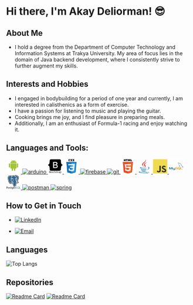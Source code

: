 # Hi there, I'm Akay Deliorman! 😎

## About Me

- I hold a degree from the Department of Computer Technology and Information Systems at Trakya University. My area of focus lies in the domain of Java backend development, where I consistently strive to further augment my skills.

## Interests and Hobbies

- I engaged in bodybuilding for a period of one year and currently, I am interested in calisthenics as a form of exercise.
- I have a passion for listening to music and playing the guitar. 
- Cooking brings me joy, and I find pleasure in preparing meals. 
- Additionally, I am an enthusiast of Formula-1 racing and enjoy watching it.

<h2 align="left">Languages and Tools:</h2>
<p align="left"> <a href="https://developer.android.com" target="_blank" rel="noreferrer"> <img src="https://raw.githubusercontent.com/devicons/devicon/master/icons/android/android-original-wordmark.svg" alt="android" width="40" height="40"/> </a> <a href="https://www.arduino.cc/" target="_blank" rel="noreferrer"> <img src="https://cdn.worldvectorlogo.com/logos/arduino-1.svg" alt="arduino" width="40" height="40"/> </a> <a href="https://getbootstrap.com" target="_blank" rel="noreferrer"> <img src="https://raw.githubusercontent.com/devicons/devicon/master/icons/bootstrap/bootstrap-plain-wordmark.svg" alt="bootstrap" width="40" height="40"/> </a> <a href="https://www.w3schools.com/css/" target="_blank" rel="noreferrer"> <img src="https://raw.githubusercontent.com/devicons/devicon/master/icons/css3/css3-original-wordmark.svg" alt="css3" width="40" height="40"/> </a> <a href="https://firebase.google.com/" target="_blank" rel="noreferrer"> <img src="https://www.vectorlogo.zone/logos/firebase/firebase-icon.svg" alt="firebase" width="40" height="40"/> </a> <a href="https://git-scm.com/" target="_blank" rel="noreferrer"> <img src="https://www.vectorlogo.zone/logos/git-scm/git-scm-icon.svg" alt="git" width="40" height="40"/> </a> <a href="https://www.w3.org/html/" target="_blank" rel="noreferrer"> <img src="https://raw.githubusercontent.com/devicons/devicon/master/icons/html5/html5-original-wordmark.svg" alt="html5" width="40" height="40"/> </a> <a href="https://www.java.com" target="_blank" rel="noreferrer"> <img src="https://raw.githubusercontent.com/devicons/devicon/master/icons/java/java-original.svg" alt="java" width="40" height="40"/> </a> <a href="https://developer.mozilla.org/en-US/docs/Web/JavaScript" target="_blank" rel="noreferrer"> <img src="https://raw.githubusercontent.com/devicons/devicon/master/icons/javascript/javascript-original.svg" alt="javascript" width="40" height="40"/> </a> <a href="https://www.mysql.com/" target="_blank" rel="noreferrer"> <img src="https://raw.githubusercontent.com/devicons/devicon/master/icons/mysql/mysql-original-wordmark.svg" alt="mysql" width="40" height="40"/> </a> <a href="https://www.postgresql.org" target="_blank" rel="noreferrer"> <img src="https://raw.githubusercontent.com/devicons/devicon/master/icons/postgresql/postgresql-original-wordmark.svg" alt="postgresql" width="40" height="40"/> </a> <a href="https://postman.com" target="_blank" rel="noreferrer"> <img src="https://www.vectorlogo.zone/logos/getpostman/getpostman-icon.svg" alt="postman" width="40" height="40"/> </a> <a href="https://spring.io/" target="_blank" rel="noreferrer"> <img src="https://www.vectorlogo.zone/logos/springio/springio-icon.svg" alt="spring" width="40" height="40"/> </a> </p>


## How to Get in Touch

- [![LinkedIn](https://img.shields.io/badge/-LinkedIn-blue?style=flat&logo=Linkedin&logoColor=white)][linkedin]            
- [![Email](https://img.shields.io/badge/Email-D14836?style=flat-square&logo=Gmail&logoColor=white)][email]

  [linkedin]: https://www.linkedin.com/in/akaydeliorman/
  [email]: mailto:dlrmn.akay@gmail.com

## Languages 

![Top Langs](https://github-readme-stats.vercel.app/api/top-langs/?username=akaydeliorman&layout=compact&theme=radical)

## Repositories

[![Readme Card](https://github-readme-stats.vercel.app/api/pin/?username=akaydeliorman&show_owner=true&theme=tokyonight&repo=hoaxify)](https://github.com/akaydeliorman/hoaxify)
[![Readme Card](https://github-readme-stats.vercel.app/api/pin/?username=akaydeliorman&show_owner=true&theme=tokyonight&repo=Akbank-Java-Spring-Bootcamp-Homeworks)](https://github.com/akaydeliorman/Akbank-Java-Spring-Bootcamp-Homeworks)
